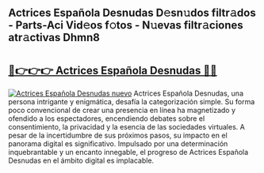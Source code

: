 ## Actrices Española Desnudas D𝚎sn𝚞dos filtr𝚊dos - Parts-Aci Vid𝚎os f𝚘tos - N𝚞evas filtr𝚊ciones atr𝚊ctivas Dhmn8

# <h2><a href="http://mb3ovc8.tromn.icu/?c=Actrices+Espa%c3%b1ola+Desnudas">🔗👉👉👉 Actrices Española Desnudas 🔗🔗</a></h2>

[![Actrices Española Desnudas nuevo](https://i.imgur.com/pEAQMta.gif)](http://mb3ovc8.tromn.icu/?c=Actrices+Espa%c3%b1ola+Desnudas)
Actrices Española Desnudas, una persona intrigante y enigmática, desafía la categorización simple. Su forma poco convencional de crear una presencia en línea ha magnetizado y ofendido a los espectadores, encendiendo debates sobre el consentimiento, la privacidad y la esencia de las sociedades virtuales. A pesar de la incertidumbre de sus próximos pasos, su impacto en el panorama digital es significativo. Impulsado por una determinación inquebrantable y un encanto innegable, el progreso de Actrices Española Desnudas en el ámbito digital es implacable.
